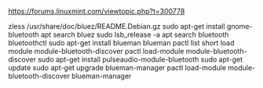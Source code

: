 https://forums.linuxmint.com/viewtopic.php?t=300778



zless /usr/share/doc/bluez/README.Debian.gz 
sudo apt-get install gnome-bluetooth
apt search bluez
sudo lsb_release -a
apt search bluetooth
bluetoothctl
sudo apt-get install blueman
blueman
pactl list short
load module module-bluetooth-discover
pactl load-module module-bluetooth-discover
sudo apt-get install pulseaudio-module-bluetooth
sudo apt-get update
sudo apt-get upgrade
blueman-manager
pactl load-module module-bluetooth-discover
blueman-manager
